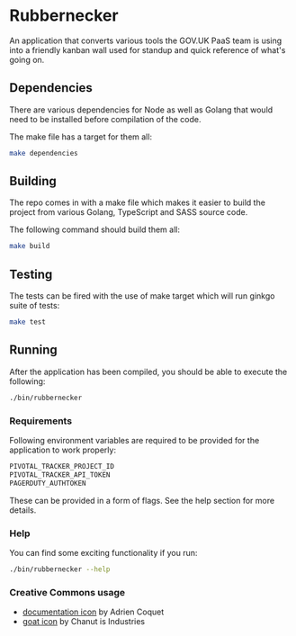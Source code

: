 # Rubbernecker

An application that converts various tools the GOV.UK PaaS team is using into a
friendly kanban wall used for standup and quick reference of what's going on.

## Dependencies

There are various dependencies for Node as well as Golang that would need to be
installed before compilation of the code.

The make file has a target for them all:

```sh
make dependencies
```

## Building

The repo comes in with a make file which makes it easier to build the project
from various Golang, TypeScript and SASS source code.

The following command should build them all:

```sh
make build
```

## Testing

The tests can be fired with the use of make target which will run ginkgo suite
of tests:

```sh
make test
```

## Running

After the application has been compiled, you should be able to execute the
following:

```sh
./bin/rubbernecker
```

### Requirements

Following environment variables are required to be provided for the application
to work properly:

```sh
PIVOTAL_TRACKER_PROJECT_ID
PIVOTAL_TRACKER_API_TOKEN
PAGERDUTY_AUTHTOKEN
```

These can be provided in a form of flags. See the help section for more
details.

### Help

You can find some exciting functionality if you run:

```sh
./bin/rubbernecker --help
```


### Creative Commons usage

- [documentation icon](dist/img/documentation.svg) by Adrien Coquet
- [goat icon](dist/img/goat.svg) by Chanut is Industries
